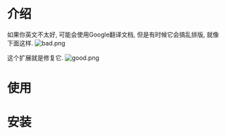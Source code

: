 # 介绍
如果你英文不太好, 可能会使用Google翻译文档, 但是有时候它会搞乱排版, 就像下面这样.
![bad.png](https://github.com/ouweiya/Translation-fix/blob/master/bad.png?raw=true)

这个扩展就是修复它.
![good.png](https://github.com/ouweiya/Translation-fix/blob/master/good.png?raw=true)

# 使用


# 安装




